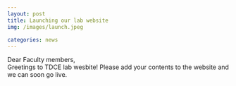 ```yaml
---
layout: post
title: Launching our lab website
img: /images/launch.jpeg

categories: news
---
```

Dear Faculty members, <br>
Greetings to TDCE lab wesbite! Please add your contents to the website and we can soon go live.
